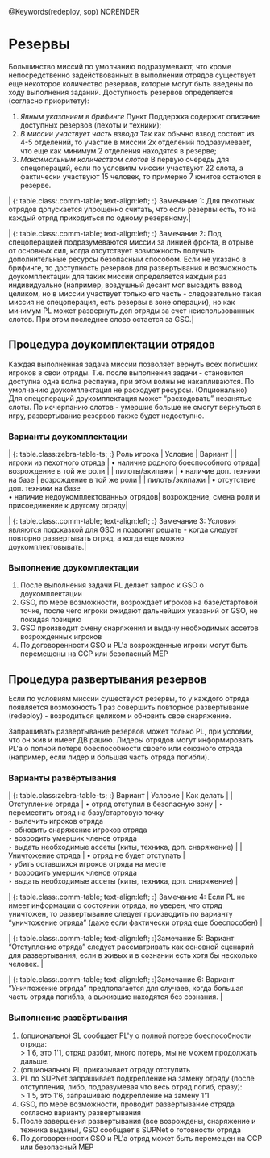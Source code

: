 @Keywords(redeploy, sop) NORENDER

# Резервы

Большинство миссий по умолчанию подразумевают, что кроме непосредственно задействованных в выполнении отрядов существует еще некоторое количество резервов, которые могут быть введены по ходу выполнения заданий. Доступность резервов определяется (согласно приоритету):

1. *Явным указанием в брифинге*
Пункт Поддержка содержит описание доступных резервов (пехоты и техники);
2. *В миссии участвует часть взвода*
Так как обычно взвод состоит из 4-5 отделений, то участие в миссии 2х отделений подразумевает, что еще как минимум 2 отделения находятся в резерве;
3. *Максимальным количеством слотов*
В первую очередь для спецопераций, если по условиям миссии участвуют 22 слота, а фактически участвуют 15 человек, то примерно 7 юнитов остаются в резерве.

| {: table.class:.comm-table; text-align:left; :} Замечание 1: Для пехотных отрядов допускается упрощенно считать, что если резервы есть, то на каждый отряд приходиться по одному резервному.|

| {: table.class:.comm-table; text-align:left; :} Замечание 2: Под спецоперацией подразумеваются миссии за линией фронта, в отрыве от основных сил, когда отсутствует возможность получить дополнительные ресурсы безопасным способом. Если не указано в брифинге, то доступность резервов для развертывания и возможность доукомплектации для таких миссий определяется каждый раз индивидуально (например, воздушный десант мог высадить взвод целиком, но в миссии участвует только его часть - следовательно такая миссия не спецоперация, есть резервы в зоне операции), но как минимум PL может развернуть доп отряды за счет неиспользованных слотов. При этом последнее слово остается за GSO.|


## Процедура доукомплектации отрядов

Каждая выполненная задача миссии позволяет вернуть всех погибших игроков в свои отряды. Т.е. после выполнения задачи - становится доступна одна волна респауна, при этом волны не накапливаются.
По умолчанию доукомплектация не расходует ресурсы.
(Опционально) Для спецопераций доукомплектация может “расходовать” незанятые слоты. По исчерпанию слотов - умершие больше не смогут вернуться в игру, развертывание резервов также будет недоступно.

### Варианты доукомплектации

| {: table.class:zebra-table-ts; :} Роль игрока | Условие | Вариант |
| игроки из пехотного отряда | • наличие родного боеспособного отряда| возрождение в той же роли |
| пилоты/экипажи | • наличие доп. техники на базе | возрождение в той же роли |
| пилоты/экипажи | • отсутствие доп. техники на базе<br>• наличие недоукомплектованных отрядов| возрождение, смена роли и присоединение к другому отряду|

| {: table.class:.comm-table; text-align:left; :} Замечание 3: Условия являются подсказкой для GSO и позволят решать - когда следует повторно развертывать отряд, а когда еще можно доукомплектовывать.|

### Выполнение доукомплектации

1. После выполнения задачи PL делает запрос к GSO о доукомплектации
2. GSO, по мере возможности, возрождает игроков на базе/стартовой точке, после чего игроки ожидают дальнейших указаний от GSO, не покидая позицию
3. GSO производит смену снаряжения и выдачу необходимых ассетов возрожденных игроков
4. По договоренности GSO и PL'а возрожденные игроки могут быть перемещены на CCP или безопасный MEP

## Процедура развертывания резервов

Если по условиям миссии существуют резервы, то у каждого отряда появляется возможность 1 раз совершить повторное развертывание (redeploy) - возродиться целиком и обновить свое снаряжение.

Запрашивать развертывание резервов может только PL, при условии, что он жив и имеет ДВ рацию.
Лидеры отрядов могут информировать PL'а о полной потере боеспособности своего или союзного отряда (например, если лидер и большая часть отряда погибли).

### Варианты развёртывания


| {: table.class:zebra-table-ts; :} Вариант | Условие | Как делать |
| Отступление отряда | • отряд отступил в безопасную зону | ‣ переместить отряд на базу/стартовую точку<br>‣ вылечить игроков отряда<br>‣ обновить снаряжение игроков отряда<br>‣ возродить умерших членов отряда<br>‣ выдать необходимые ассеты (киты, техника, доп. снаряжение) |
| Уничтожение отряда | • отряд не будет отступать | <br>‣ убить оставшихся игроков отряда на месте<br>‣ возродить умерших членов отряда<br>‣ выдать необходимые ассеты (киты, техника, доп. снаряжение) |

| {: table.class:.comm-table; text-align:left; :} Замечание 4: Если PL не имеет информации о состоянии отряда, но уверен, что отряд уничтожен, то развертывание следует производить по варианту “уничтожение отряда” (даже если фактически отряд еще боеспособен) |

| {: table.class:.comm-table; text-align:left; :}Замечание 5: Вариант “Отступление отряда” следует рассматривать как основной сценарий для развертывания, если в живых и в сознании есть хотя бы несколько человек. |

| {: table.class:.comm-table; text-align:left; :}Замечание 6: Вариант “Уничтожение отряда” предполагается для случаев, когда большая часть отряда погибла, а выжившие находятся без сознания. |


### Выполнение развёртывания

1. (опционально) SL сообщает PL'у о полной потере боеспособности отряда:<br>> 1'6, это 1'1, отряд разбит, много потерь, мы не можем продолжать дальше.
2. (опционально) PL приказывает отряду отступить
3. PL по SUPNet запрашивает подкрепление на замену отряду (после отступления, либо, подразумевая что весь отряд погиб, сразу):<br>> 1'5, это 1'6, запрашиваю подкрепление на замену 1'1
4. GSO, по мере возможности, проводит развертывание отряда согласно варианту развертывания
5. После завершения развертывания (все возрождены, снаряжение и техника выданы), GSO сообщает в SUPNet о готовности отряда
6. По договоренности GSO и PL'а отряд может быть перемещен на CCP или безопасный MEP
